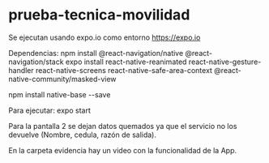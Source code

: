 # prueba-tecnica-movilidad
 
Se ejecutan usando expo.io como entorno
https://expo.io
 
Dependencias:
npm install @react-navigation/native @react-navigation/stack
expo install react-native-reanimated react-native-gesture-handler react-native-screens react-native-safe-area-context @react-native-community/masked-view

npm install native-base --save


Para ejecutar: expo start

Para la pantalla 2 se dejan datos quemados ya que el servicio no los devuelve (Nombre, cedula, razón de salida).


En la carpeta evidencia hay un video con la funcionalidad de la App.

